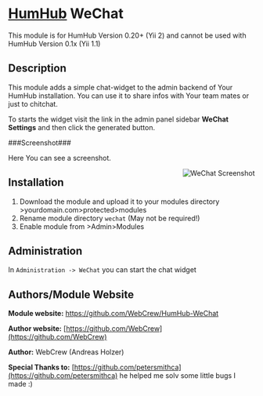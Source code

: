 # [HumHub](https://github.com/humhub/humhub) WeChat

This module is for HumHub Version 0.20+ (Yii 2) and cannot be used with HumHub Version 0.1x (Yii 1.1)

## Description

This module adds a simple chat-widget to the admin backend of Your HumHub installation.  You can use it to share infos with Your team mates or just to chitchat.

To starts the widget visit the link in the admin panel sidebar **WeChat Settings** and then click the generated button.

###Screenshot###

Here You can see a screenshot.

<a href="http://palareas.de/">
    <img src="https://github.com/WebCrew/HumHub-WeChat/blob/master/wechat.jpg?raw=true" alt="WeChat Screenshot"
         title="HumHub WeChat Module" align="right" />
</a>



## Installation
1. Download the module and upload it to your modules directory >yourdomain.com>protected>modules
2. Rename module directory ```wechat``` (May not be required!)
3. Enable module from >Admin>Modules


## Administration

In `Administration -> WeChat` you can start the chat widget

## Authors/Module Website

__Module website:__ <https://github.com/WebCrew/HumHub-WeChat>  

__Author website:__ [https://github.com/WebCrew](https://github.com/WebCrew)  

__Author:__ WebCrew (Andreas Holzer)

__Special Thanks to:__ [https://github.com/petersmithca](https://github.com/petersmithca) he helped me solv some little bugs I made :)
